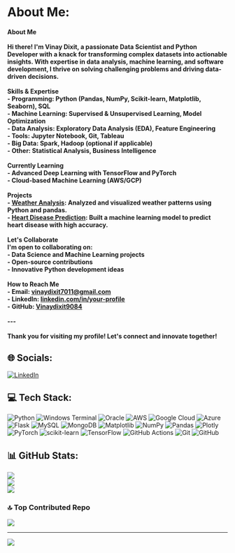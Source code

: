 #  About Me:
#### About Me<br><br>Hi there! I'm **Vinay Dixit**, a passionate **Data Scientist** and **Python Developer** with a knack for transforming complex datasets into actionable insights. With expertise in data analysis, machine learning, and software development, I thrive on solving challenging problems and driving data-driven decisions.<br><br>  Skills & Expertise<br>- **Programming**: Python (Pandas, NumPy, Scikit-learn, Matplotlib, Seaborn), SQL<br>- **Machine Learning**: Supervised & Unsupervised Learning, Model Optimization<br>- **Data Analysis**: Exploratory Data Analysis (EDA), Feature Engineering<br>- **Tools**: Jupyter Notebook, Git, Tableau<br>- **Big Data**: Spark, Hadoop (optional if applicable)<br>- **Other**: Statistical Analysis, Business Intelligence<br><br> Currently Learning<br>- Advanced Deep Learning with TensorFlow and PyTorch<br>- Cloud-based Machine Learning (AWS/GCP)<br><br>   Projects<br>- **[Weather Analysis](https://github.com/Vinaydixit9084/WeatherAnalysis)**: Analyzed and visualized weather patterns using Python and pandas.<br>- **[Heart Disease Prediction](https://github.com/Vinaydixit9084/Heart_Disease_prediction)**: Built a machine learning model to predict heart disease with high accuracy.<br><br>  Let's Collaborate<br>I'm open to collaborating on:<br>- Data Science and Machine Learning projects<br>- Open-source contributions<br>- Innovative Python development ideas<br><br> How to Reach Me<br>- **Email**: [vinaydixit7011@gmail.com](mailto:vinaydixit7011@gmail.com)<br>- **LinkedIn**: [linkedin.com/in/your-profile](https://linkedin.com/in/your-profile)<br>- **GitHub**: [Vinaydixit9084](https://github.com/Vinaydixit9084)<br><br>---<br><br>Thank you for visiting my profile!  Let's connect and innovate together! <br>


##  🌐 Socials:
[![LinkedIn](https://img.shields.io/badge/LinkedIn-%230077B5.svg?logo=linkedin&logoColor=white)](https://linkedin.com/in/https://www.linkedin.com/in/vinay-dixit-477691246/) 

##  💻 Tech Stack:
![Python](https://img.shields.io/badge/python-3670A0?style=for-the-badge&logo=python&logoColor=ffdd54) ![Windows Terminal](https://img.shields.io/badge/Windows%20Terminal-%234D4D4D.svg?style=for-the-badge&logo=windows-terminal&logoColor=white) ![Oracle](https://img.shields.io/badge/Oracle-F80000?style=for-the-badge&logo=oracle&logoColor=white) ![AWS](https://img.shields.io/badge/AWS-%23FF9900.svg?style=for-the-badge&logo=amazon-aws&logoColor=white) ![Google Cloud](https://img.shields.io/badge/GoogleCloud-%234285F4.svg?style=for-the-badge&logo=google-cloud&logoColor=white) ![Azure](https://img.shields.io/badge/azure-%230072C6.svg?style=for-the-badge&logo=microsoftazure&logoColor=white) ![Flask](https://img.shields.io/badge/flask-%23000.svg?style=for-the-badge&logo=flask&logoColor=white) ![MySQL](https://img.shields.io/badge/mysql-4479A1.svg?style=for-the-badge&logo=mysql&logoColor=white) ![MongoDB](https://img.shields.io/badge/MongoDB-%234ea94b.svg?style=for-the-badge&logo=mongodb&logoColor=white) ![Matplotlib](https://img.shields.io/badge/Matplotlib-%23ffffff.svg?style=for-the-badge&logo=Matplotlib&logoColor=black) ![NumPy](https://img.shields.io/badge/numpy-%23013243.svg?style=for-the-badge&logo=numpy&logoColor=white) ![Pandas](https://img.shields.io/badge/pandas-%23150458.svg?style=for-the-badge&logo=pandas&logoColor=white) ![Plotly](https://img.shields.io/badge/Plotly-%233F4F75.svg?style=for-the-badge&logo=plotly&logoColor=white) ![PyTorch](https://img.shields.io/badge/PyTorch-%23EE4C2C.svg?style=for-the-badge&logo=PyTorch&logoColor=white) ![scikit-learn](https://img.shields.io/badge/scikit--learn-%23F7931E.svg?style=for-the-badge&logo=scikit-learn&logoColor=white) ![TensorFlow](https://img.shields.io/badge/TensorFlow-%23FF6F00.svg?style=for-the-badge&logo=TensorFlow&logoColor=white) ![GitHub Actions](https://img.shields.io/badge/github%20actions-%232671E5.svg?style=for-the-badge&logo=githubactions&logoColor=white) ![Git](https://img.shields.io/badge/git-%23F05033.svg?style=for-the-badge&logo=git&logoColor=white) ![GitHub](https://img.shields.io/badge/github-%23121011.svg?style=for-the-badge&logo=github&logoColor=white)
##  📊 GitHub Stats:
![](https://github-readme-stats.vercel.app/api?username=Vinaydixit9084&theme=dark&hide_border=false&include_all_commits=false&count_private=false)<br/>
![](https://github-readme-streak-stats.herokuapp.com/?user=Vinaydixit9084&theme=dark&hide_border=false)<br/>
![](https://github-readme-stats.vercel.app/api/top-langs/?username=Vinaydixit9084&theme=dark&hide_border=false&include_all_commits=false&count_private=false&layout=compact)

### 🔝 Top Contributed Repo
![](https://github-contributor-stats.vercel.app/api?username=Vinaydixit9084&limit=5&theme=dark&combine_all_yearly_contributions=true)

---
[![](https://visitcount.itsvg.in/api?id=Vinaydixit9084&icon=0&color=0)](https://visitcount.itsvg.in)

<!-- Proudly created with GPRM ( https://gprm.itsvg.in ) -->
